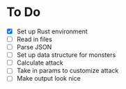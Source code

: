 To Do
=========

-[x] Set up Rust environment
-[ ] Read in files
-[ ] Parse JSON
-[ ] Set up data structure for monsters
-[ ] Calculate attack
-[ ] Take in params to customize attack
-[ ] Make output look nice
